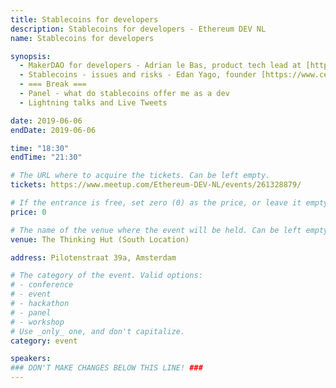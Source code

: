 ```yaml
---
title: Stablecoins for developers
description: Stablecoins for developers - Ethereum DEV NL
name: Stablecoins for developers

synopsis:
  - MakerDAO for developers - Adrian le Bas, product tech lead at [https://makerdao.com](https://makerdao.com)
  - Stablecoins - issues and risks - Edan Yago, founder [https://www.cementdao.com/](https://www.cementdao.com/)
  - === Break ===
  - Panel - what do stablecoins offer me as a dev
  - Lightning talks and Live Tweets

date: 2019-06-06
endDate: 2019-06-06

time: "18:30"
endTime: "21:30"

# The URL where to acquire the tickets. Can be left empty.
tickets: https://www.meetup.com/Ethereum-DEV-NL/events/261328879/

# If the entrance is free, set zero (0) as the price, or leave it empty.
price: 0

# The name of the venue where the event will be held. Can be left empty.
venue: The Thinking Hut (South Location)

address: Pilotenstraat 39a, Amsterdam

# The category of the event. Valid options:
# - conference
# - event
# - hackathon
# - panel
# - workshop
# Use _only_ one, and don't capitalize.
category: event

speakers:
### DON'T MAKE CHANGES BELOW THIS LINE! ###
---
```


<!-- ### DON'T MAKE CHANGES BELOW THIS LINE! ### -->

<Event-Content/>

